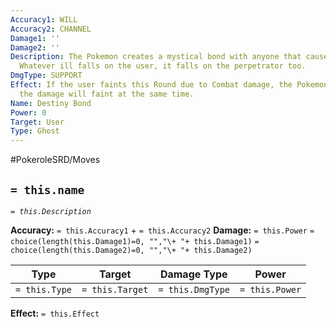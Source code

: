 ```yaml
---
Accuracy1: WILL
Accuracy2: CHANNEL
Damage1: ''
Damage2: ''
Description: The Pokemon creates a mystical bond with anyone that causes it harm.
  Whatever ill falls on the user, it falls on the perpetrator too.
DmgType: SUPPORT
Effect: If the user faints this Round due to Combat damage, the Pokemon that dealt
  the damage will faint at the same time.
Name: Destiny Bond
Power: 0
Target: User
Type: Ghost
---
```


#PokeroleSRD/Moves

## `= this.name` 
*`= this.Description`*

**Accuracy:** `= this.Accuracy1` + `= this.Accuracy2`
**Damage:** `= this.Power` `= choice(length(this.Damage1)=0, "","\+ "+ this.Damage1)` `= choice(length(this.Damage2)=0, "","\+ "+ this.Damage2)`

| Type          | Target          | Damage Type          | Power          |
| ------------- | --------------- | ---------------- | -------------- |
| `= this.Type` | `= this.Target` | `= this.DmgType` | `= this.Power` | 

**Effect:** `= this.Effect`